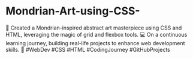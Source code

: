 # Mondrian-Art-using-CSS-
🎨 Created a Mondrian-inspired abstract art masterpiece using CSS and HTML, leveraging the magic of grid and flexbox tools. 💻 On a continuous learning journey, building real-life projects to enhance web development skills. 🚀 #WebDev #CSS #HTML #CodingJourney #GitHubProjects
